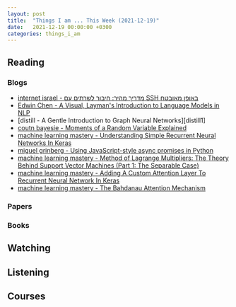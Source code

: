 ```yaml
---
layout: post
title:  "Things I am ... This Week (2021-12-19)"
date:   2021-12-19 00:00:00 +0300
categories: things_i_am
---
```


## Reading

### Blogs

- [internet israel - מדריך מהיר: חיבור לשרתים עם SSH באופן מאובטח][ill1]
- [Edwin Chen - A Visual, Layman's Introduction to Language Models in NLP][co1]
- [distill - A Gentle Introduction to Graph Neural Networks][distill1]
- [coutn bayesie - Moments of a Random Variable Explained][cb1]
- [machine learning mastery - Understanding Simple Recurrent Neural Networks In Keras][mlm1]
- [miguel grinberg - Using JavaScript-style async promises in Python][miguel1]
- [machine learning mastery - Method of Lagrange Multipliers: The Theory Behind Support Vector Machines (Part 1: The Separable Case)][mlm2]
- [machine learning mastery - Adding A Custom Attention Layer To Recurrent Neural Network In Keras][mlm3]
- [machine learning mastery - The Bahdanau Attention Mechanism][mlm4]

### Papers

### Books


## Watching

## Listening

## Courses

[ill1]:https://internet-israel.com/%d7%a8%d7%a9%d7%aa-%d7%94%d7%90%d7%99%d7%a0%d7%98%d7%a8%d7%a0%d7%98/%d7%91%d7%a0%d7%99%d7%99%d7%aa-%d7%90%d7%aa%d7%a8%d7%99-%d7%90%d7%99%d7%a0%d7%98%d7%a8%d7%a0%d7%98-%d7%9c%d7%90%d7%a0%d7%a9%d7%99-%d7%a2%d7%a1%d7%a7%d7%99%d7%9d/%d7%97%d7%99%d7%91%d7%95%d7%a8-%d7%a2%d7%9d-ssh-%d7%91%d7%90%d7%95%d7%a4%d7%9f-%d7%9e%d7%90%d7%95%d7%91%d7%98%d7%97/
[co1]:http://blog.echen.me/2021/11/21/a-visual-laymans-introduction-to-language-models-in-nlp/
[disill1]:https://distill.pub/2021/gnn-intro/
[cb1]:https://www.countbayesie.com/blog/2015/4/23/why-so-square-jensens-inequality-and-moments-of-a-random-variable
[mlm1]:https://machinelearningmastery.com/understanding-simple-recurrent-neural-networks-in-keras/
[miguel1]:https://blog.miguelgrinberg.com/post/using-javascript-style-async-promises-in-python
[mlm2]:https://machinelearningmastery.com/method-of-lagrange-multipliers-the-theory-behind-support-vector-machines-part-1-the-separable-case/
[mlm3]:https://machinelearningmastery.com/adding-a-custom-attention-layer-to-recurrent-neural-network-in-keras/
[mlm4]:https://machinelearningmastery.com/the-bahdanau-attention-mechanism/
